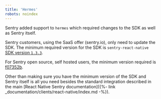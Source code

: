 ```yaml
---
title: 'Hermes'
robots: noindex
---
```


Sentry added support to `hermes` which required changes to the SDK as well as Sentry itself.

Sentry customers, using the SaaS offer (sentry.io), only need to update the SDK.
The minimum required version for the SDK is `sentry-react-native` [SDK version `1.3.3`](https://github.com/getsentry/sentry-react-native/releases/tag/1.3.3).

For Sentry open source, self hosted users, the minimum version required is [f07352b](https://hub.docker.com/r/getsentry/sentry/tags?page=1&name=f07352b).

Other than making sure you have the minimum version of the SDK and Sentry itself is all you need besides the standard integration described in the main [React Native Sentry documentation]({%- link _documentation/clients/react-native/index.md -%}).

